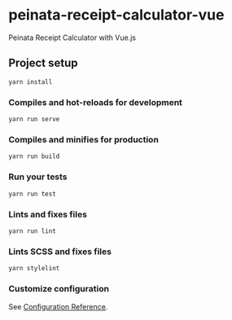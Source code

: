 # peinata-receipt-calculator-vue
Peinata Receipt Calculator with Vue.js

## Project setup
```
yarn install
```

### Compiles and hot-reloads for development
```
yarn run serve
```

### Compiles and minifies for production
```
yarn run build
```

### Run your tests
```
yarn run test
```

### Lints and fixes files
```
yarn run lint
```

### Lints SCSS and fixes files
```
yarn stylelint
```

### Customize configuration
See [Configuration Reference](https://cli.vuejs.org/config/).
